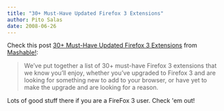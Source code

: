 ```yaml
---
title: "30+ Must-Have Updated Firefox 3 Extensions"
author: Pito Salas
date: 2008-06-26
---
```




Check this post [30+ Must-Have Updated Firefox 3
Extensions](<http://mashable.com/2008/06/26/firefox-3-extensions/>) from
[Mashable!](<http://feeds.feedburner.com/mashable>):

> We’ve put together a list of 30+ must-have Firefox 3 extensions that we know
> you’ll enjoy, whether you’ve upgraded to Firefox 3 and are looking for
> something new to add to your browser, or have yet to make the upgrade and
> are looking for a reason.

Lots of good stuff there if you are a FireFox 3 user. Check 'em out!


